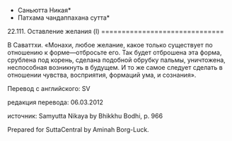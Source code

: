 * Саньютта Никая*
* Патхама чандаппахана сутта*

22\.111\. Оставление желания \(I\)
\=\=\=\=\=\=\=\=\=\=\=\=\=\=\=\=\=\=\=\=\=\=\=\=\=\=\=\=\=\=

В Саваттхи\. «Монахи, любое желание, какое только существует по отношению к форме—отбросьте его\. Так будет отброшена эта форма, срублена под корень, сделана подобной обрубку пальмы, уничтожена, неспособная возникнуть в будущем\. И то же самое следует сделать в отношении чувства, восприятия, формаций ума, и сознания»\.

Перевод с английского: SV

редакция перевода: 06\.03\.2012

источник: Samyutta Nikaya by Bhikkhu Bodhi, p\. 966

Prepared for SuttaCentral by Aminah Borg\-Luck\.